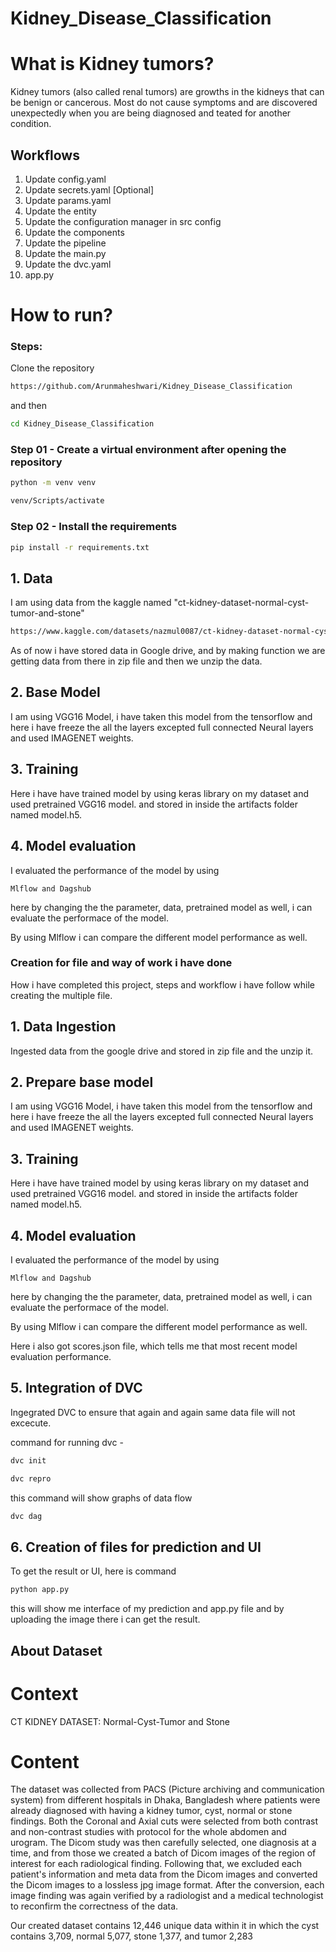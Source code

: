# Kidney_Disease_Classification

# What is Kidney tumors?

Kidney tumors (also called renal tumors) are growths in the kidneys that can be benign or cancerous. Most do not cause symptoms and are discovered unexpectedly when you are being diagnosed and teated for another condition.


## Workflows

1. Update config.yaml
2. Update secrets.yaml [Optional]
3. Update params.yaml
4. Update the entity
5. Update the configuration manager in src config
6. Update the components
7. Update the pipeline
8. Update the main.py
9. Update the dvc.yaml
10. app.py

# How to run?

### Steps:

Clone the repository

```bash
https://github.com/Arunmaheshwari/Kidney_Disease_Classification
```
and then

```bash
cd Kidney_Disease_Classification
```


### Step 01 - Create a virtual environment after opening the repository

```bash
python -m venv venv
```

```bash
venv/Scripts/activate
```

### Step 02 - Install the requirements
```bash
pip install -r requirements.txt
```



## 1. Data 

I am using data from the kaggle named "ct-kidney-dataset-normal-cyst-tumor-and-stone"
```bash
https://www.kaggle.com/datasets/nazmul0087/ct-kidney-dataset-normal-cyst-tumor-and-stone
```
As of now i have stored data in Google drive, and by making function we are getting data from there in zip file and then we unzip the data.

## 2. Base Model

I am using VGG16 Model, i have taken this model from the tensorflow and here i have freeze the all the layers excepted full connected Neural layers and used IMAGENET weights.


## 3. Training

Here i have have trained model by using keras library on my dataset and used pretrained VGG16 model. and stored in inside the artifacts folder named model.h5.


## 4. Model evaluation

I  evaluated the performance of the model by using
    
    Mlflow and Dagshub

here by changing the the parameter, data, pretrained model as well, i can evaluate the performace of the model.

By using Mlflow i can compare the different model performance as well.








### Creation for file and way of work i have done
How i have completed this project, steps and workflow i have follow while creating the multiple file.
## 1. Data Ingestion

Ingested data from the google drive and stored in zip file and the unzip it.

## 2. Prepare base model

I am using VGG16 Model, i have taken this model from the tensorflow and here i have freeze the all the layers excepted full connected Neural layers and used IMAGENET weights.




## 3. Training

Here i have have trained model by using keras library on my dataset and used pretrained VGG16 model. and stored in inside the artifacts folder named model.h5.


## 4. Model evaluation

I  evaluated the performance of the model by using
    
    Mlflow and Dagshub

here by changing the the parameter, data, pretrained model as well, i can evaluate the performace of the model.

By using Mlflow i can compare the different model performance as well.

Here i also got scores.json file, which tells me that most recent model evaluation performance.



## 5. Integration of DVC

Ingegrated DVC to ensure that again and again same data file will not excecute.

command for running dvc -
```bash
dvc init
```

```bash
dvc repro
```

this command will show graphs of data flow

```bash
dvc dag
```


## 6. Creation of files for prediction and UI

To get the result or UI, here is command

```bash
python app.py
```
this will show me interface of my prediction and app.py file and by uploading the image there i can get the result.









## About Dataset

# Context
CT KIDNEY DATASET: Normal-Cyst-Tumor and Stone

# Content
The dataset was collected from PACS (Picture archiving and communication system) from different hospitals in Dhaka, Bangladesh where patients were already diagnosed with having a kidney tumor, cyst, normal or stone findings. Both the Coronal and Axial cuts were selected from both contrast and non-contrast studies with protocol for the whole abdomen and urogram. The Dicom study was then carefully selected, one diagnosis at a time, and from those we created a batch of Dicom images of the region of interest for each radiological finding. Following that, we excluded each patient's information and meta data from the Dicom images and converted the Dicom images to a lossless jpg image format. After the conversion, each image finding was again verified by a radiologist and a medical technologist to reconfirm the correctness of the data.

Our created dataset contains 12,446 unique data within it in which the cyst contains 3,709, normal 5,077, stone 1,377, and tumor 2,283